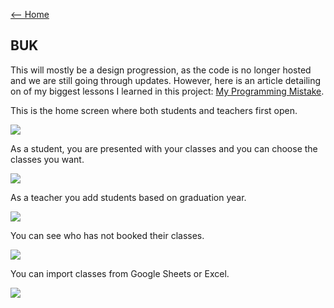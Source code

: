 [<-- Home](../README.md)

## BUK

This will mostly be a design progression, as the code is no longer hosted and we are still going through updates. However, here is an article detailing on of my biggest lessons I learned in this project: [My Programming Mistake](https://dev.to/rizwaan/my-programming-mistake-53kg).

This is the home screen where both students and teachers first open.

![](https://i.imgur.com/mOdQ9Kb.png)

As a student, you are presented with your classes and you can choose the classes you want.

![](https://i.imgur.com/MBQm7oE.png)

As a teacher you add students based on graduation year.

![](https://i.imgur.com/W9FTe0l.png)

You can see who has not booked their classes.

![](https://i.imgur.com/bXHXQvO.png)

You can import classes from Google Sheets or Excel.

![](https://i.imgur.com/uijdPIS.png)
